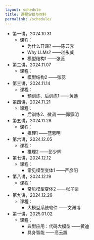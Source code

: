```yaml
---
layout: schedule
title: 课程安排与材料
permalink: /schedule/
---
```


- 第一讲，2024.10.31
    - 课程：
        - 为什么开课? ——陈云霁
        - Why LLMs? ——赵永威
        - 模型结构1 ——张蕊
- 第二讲，2024.11.07
    - 课程：
        - 模型结构2 ——张蕊
- 第三讲，2024.11.14
    - 课程：
        - 预训练、后训练1 ——黄迪
- 第四讲，2024.11.21
    - 课程：
        - 后训练2、微调 ——郭家明
- 第五讲，2024.11.28
    - 课程：
        - 推理1 ——蓝思明
- 第六讲，2024.12.05
    - 课程：
        - 推理2 ——彭少辉
- 第七讲，2024.12.12
    - 课程：
        - 常见模型变体1 ——严彦阳
- 第八讲，2024.12.19
    - 课程：
        - 常见模型变体2 ——张子豪
- 第九讲，2024.12.26
    - 课程：
        - 大模型系统软件 ——文渊博
- 第十讲，2025.01.02
    - 课程：
        - 典型应用：代码大模型 ——黄迪
        - 具身智能 ——高云凯
